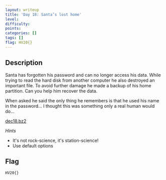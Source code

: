 ```yaml
---
layout: writeup
title: 'Day 18: Santa’s lost home'
level:
difficulty:
points:
categories: []
tags: []
flag: HV20{}
---
```

## Description

Santa has forgotten his password and can no longer access his data.
While trying to read the hard disk from another computer he also
destroyed an important file. To avoid further damage he made a backup of
his home partition. Can you help him recover the data.

When asked he said the only thing he remembers is that he used his name
in the password... I thought this was something only a real human would
do...

[dec18.bz2](writeupfiles/dec18.bz2)

*Hints*

* It's not rock-science, it's station-science!
* Use default options

## Flag

    HV20{}

